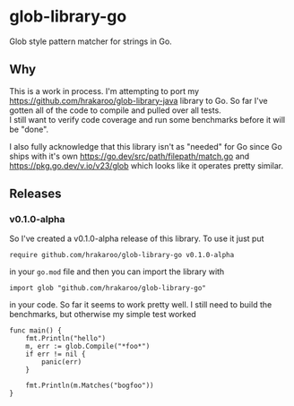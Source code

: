 # glob-library-go

Glob style pattern matcher for strings in Go.

## Why

This is a work in process.  I'm attempting to port my 
https://github.com/hrakaroo/glob-library-java library
to Go.  So far I've gotten all of the code to compile and pulled over all tests.  
I still want to verify code coverage and run some benchmarks before
it will be "done".

I also fully acknowledge that this library isn't as "needed" for Go since Go ships
with it's own https://go.dev/src/path/filepath/match.go and https://pkg.go.dev/v.io/v23/glob 
which looks like it operates pretty similar.

## Releases

### v0.1.0-alpha

So I've created a v0.1.0-alpha release of this library. To use it just put

`require github.com/hrakaroo/glob-library-go v0.1.0-alpha`

in your `go.mod` file and then you can import the library with

`import glob "github.com/hrakaroo/glob-library-go"`

in your code.  So far it seems to work pretty well.  I still need to build the
benchmarks, but otherwise my simple test worked

```
func main() {
	fmt.Println("hello")
	m, err := glob.Compile("*foo*")
	if err != nil {
		panic(err)
	}

	fmt.Println(m.Matches("bogfoo"))
}
```
